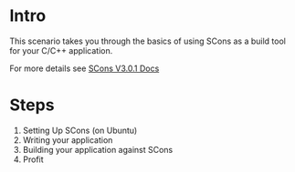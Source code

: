 # Intro

This scenario takes you through the basics of using SCons as a build tool for your C/C++ application. 
 
For more details see [SCons V3.0.1 Docs](https://scons.org/doc/production/HTML/scons-user.html)

# Steps 

1. Setting Up SCons (on Ubuntu)
2. Writing your application
3. Building your application against SCons 
4. Profit
